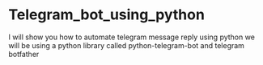 # Telegram_bot_using_python
I will show you how to automate telegram message reply using python we will be using a python library called python-telegram-bot and telegram botfather
